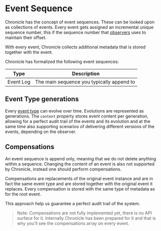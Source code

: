 # Event Sequence

Chronicle has the concept of event sequences. These can be looked upon as collections of events.
Every event gets assigned an incremental unique sequence number, this if the sequence
number that [observers](./observer.md) uses to maintain their offset.

With every event, Chronicle collects additional metadata that is stored together with the event.

Chronicle has formalized the following event sequences:

| Type | Description |
| ---- | ----------- |
| Event Log | The main sequence you typically append to |

## Event Type generations

Every [event type](./event-type.md) can evolve over time. Evolutions are represented as generations.
The `content` property stores event content per generation, allowing for a perfect audit trail of
the events and its evolution and at the same time also supporting scenarios of delivering different
versions of the events, depending on the observer.

## Compensations

An event sequence is append only, meaning that we do not delete anything within a sequence.
Changing the content of an event is also not supported by Chronicle, instead one should perform
compensations.

Compensations are replacements of the original event instance and are in fact the same event type and
are stored together with the original event it replaces. Every compensation is stored with the same
type of metadata as for the root event.

This approach help us guarantee a perfect audit trail of the system.

> Note: Compensations are not fully implemented yet, there is no API surface for it.
> Internally Chronicle has been prepared for it and that is why you'll see the compensations array on every
> event.
